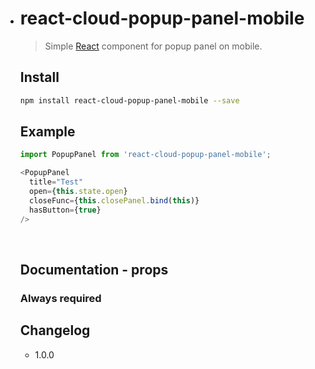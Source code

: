 - # react-cloud-popup-panel-mobile

  > Simple [React](http://facebook.github.io/react/index.html) component for popup panel on mobile. 

  ## Install

  ```bash
  npm install react-cloud-popup-panel-mobile --save
  ```

  ## Example

  ```javascript
  import PopupPanel from 'react-cloud-popup-panel-mobile';

  <PopupPanel 
    title="Test" 
    open={this.state.open} 
    closeFunc={this.closePanel.bind(this)} 
    hasButton={true}
  />

  ```

  ​

  ## Documentation - props

  ### Always required


  ## Changelog

  - 1.0.0
